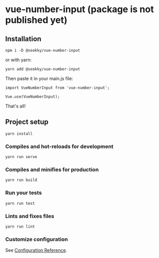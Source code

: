 # vue-number-input (package is not published yet)

## Installation
```
npm i -D @seokky/vue-number-input
```
or with yarn:
```
yarn add @seokky/vue-number-input
```
Then paste it in your main.js file:
```
import VueNumberInput from 'vue-number-input';

Vue.use(VueNumberInput);
```
That's all!

## Project setup
```
yarn install
```

### Compiles and hot-reloads for development
```
yarn run serve
```

### Compiles and minifies for production
```
yarn run build
```

### Run your tests
```
yarn run test
```

### Lints and fixes files
```
yarn run lint
```

### Customize configuration
See [Configuration Reference](https://cli.vuejs.org/config/).
